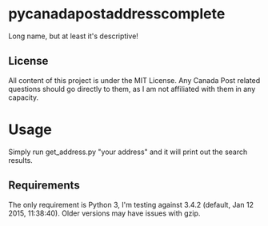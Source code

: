 # pycanadapostaddresscomplete

Long name, but at least it's descriptive!

## License

All content of this project is under the MIT License. Any Canada Post related questions should go directly to them, as I am not affiliated with them in any capacity.

# Usage
Simply run get_address.py "your address" and it will print out the search results.

## Requirements

The only requirement is Python 3, I'm testing against 3.4.2 (default, Jan 12 2015, 11:38:40). Older versions may have issues with gzip.